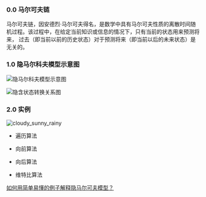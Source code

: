 ﻿### 0.0 马尔可夫链
马尔可夫链，因安德烈·马尔可夫得名，是数学中具有马尔可夫性质的离散时间随机过程。该过程中，在给定当前知识或信息的情况下，只有当前的状态用来预测将来， 过去（即当前以前的历史状态）对于预测将来（即当前以后的未来状态）是无关的。

### 1.0 隐马尔科夫模型示意图

![隐马尔科夫模型示意图](https://pic3.zhimg.com/95b60935725125a126e02e370c595000_r.jpg)

![隐含状态转换关系图](https://pic2.zhimg.com/53193f484ae89279da5a717a9d756089_r.jpg)

### 2.0 实例
![cloudy_sunny_rainy](https://pic1.zhimg.com/648a55725e67d718d97d6a475891d70b_r.jpg)

- 遍历算法
- 向前算法
- 向后算法

- 维特比算法

[如何用简单易懂的例子解释隐马尔可夫模型？](https://www.zhihu.com/question/20962240)